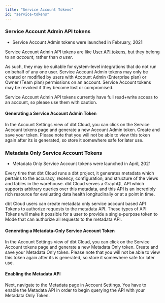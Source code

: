 ```yaml
---
title: "Service Account Tokens"
id: "service-tokens"
---
```


### Service Account Admin API tokens

<Changelog>

 - Service Account Admin tokens were launched in February, 2021

</Changelog>

Service Account Admin API tokens are like [User API tokens](user-tokens), but they belong to an
_account_, rather than _a user_.


As such, they may be suitable for system-level
integrations that do not run on behalf of any one user. Service Account Admin tokens
may only be created or modified by users with Account Admin (Enterprise plan) or
Owner (Team plan) permissions on an account. Service Account tokens may be revoked if they become lost or compromised.

Service Account Admin API tokens currently have full read+write access to an account,
so please use them with caution.

#### Generating a Service Account Admin Token

In the Account Settings view of dbt Cloud, you can click on the Service Account tokens page and generate a new Account Admin token.  Create and save your token. Please note that you will not be able to view this token again after its is generated, so store it somewhere safe for later use.

### Metadata Only Service Account Tokens

<Changelog>

 - Metadata Only Service Account tokens were launched in April, 2021

</Changelog>

Every time that dbt Cloud runs a dbt project, it generates metadata which pertains to the accuracy, recency, configuration, and structure of the views and tables in the warehouse. dbt Cloud serves a GraphQL API which supports arbitrary queries over this metadata, and this API is an incredibly rich resource for evaluating data health longitudinally or at a point in time.

dbt Cloud users can create metadata only service account based API Tokens to authorize requests to the metadata API. These types of API Tokens will make it possible for a user to provide a single-purpose token to Mode that can authorize all requests to the metadata API.

#### Generating a Metadata-Only Service Account Token

In the Account Settings view of dbt Cloud, you can click on the Service Account tokens page and generate a new Metadata Only token.  Create and save your Metadata Only token. Please note that you will not be able to view this token again after its is generated, so store it somewhere safe for later use.

#### Enabling the Metadata API
Next, navigate to the Metadata page in Account Settings.  You have to enable the Metadata API in order to begin querying the API with your Metadata Only Token.
